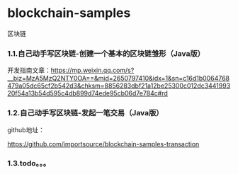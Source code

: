 # blockchain-samples

区块链

### 1.1.自己动手写区块链-创建一个基本的区块链雏形（Java版）

开发指南文章：https://mp.weixin.qq.com/s?__biz=MzA5MzQ2NTY0OA==&mid=2650797410&idx=1&sn=c16d1b0064768479a05dc65cf2b542d3&chksm=8856283dbf21a12be25300c012dc344199320f54a13b54d595c4db899d74ede95cb06d7e784c#rd


### 1.2.自己动手写区块链-发起一笔交易（Java版）

github地址：

https://github.com/importsource/blockchain-samples-transaction

### 1.3.todo。。。
